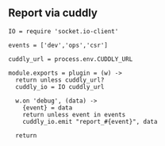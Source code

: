 Report via cuddly
-----------------

    IO = require 'socket.io-client'

    events = ['dev','ops','csr']

    cuddly_url = process.env.CUDDLY_URL

    module.exports = plugin = (w) ->
      return unless cuddly_url?
      cuddly_io = IO cuddly_url

      w.on 'debug', (data) ->
        {event} = data
        return unless event in events
        cuddly_io.emit "report_#{event}", data

      return
